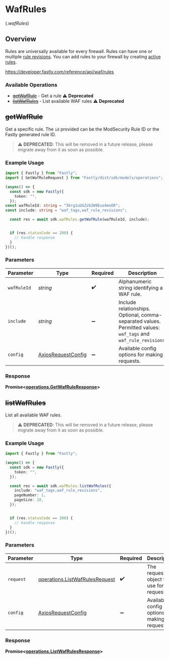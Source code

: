 # WafRules
(*.wafRules*)

## Overview

Rules are universally available for every firewall. Rules can have one or multiple [rule revisions](/reference/api/waf/rules/revisions/). You can add rules to your firewall by creating [active rules](/reference/api/waf/rules/active/).

<https://developer.fastly.com/reference/api/waf/rules>
### Available Operations

* [~~getWafRule~~](#getwafrule) - Get a rule :warning: **Deprecated**
* [~~listWafRules~~](#listwafrules) - List available WAF rules :warning: **Deprecated**

## ~~getWafRule~~

Get a specific rule. The `id` provided can be the ModSecurity Rule ID or the Fastly generated rule ID.

> :warning: **DEPRECATED**: This will be removed in a future release, please migrate away from it as soon as possible.

### Example Usage

```typescript
import { Fastly } from "Fastly";
import { GetWafRuleRequest } from "Fastly/dist/sdk/models/operations";

(async() => {
  const sdk = new Fastly({
    token: "",
  });
const wafRuleId: string = "3krg2uUGZzb2W9Euo4moOR";
const include: string = "waf_tags,waf_rule_revisions";

  const res = await sdk.wafRules.getWafRule(wafRuleId, include);


  if (res.statusCode == 200) {
    // handle response
  }
})();
```

### Parameters

| Parameter                                                                                                        | Type                                                                                                             | Required                                                                                                         | Description                                                                                                      | Example                                                                                                          |
| ---------------------------------------------------------------------------------------------------------------- | ---------------------------------------------------------------------------------------------------------------- | ---------------------------------------------------------------------------------------------------------------- | ---------------------------------------------------------------------------------------------------------------- | ---------------------------------------------------------------------------------------------------------------- |
| `wafRuleId`                                                                                                      | *string*                                                                                                         | :heavy_check_mark:                                                                                               | Alphanumeric string identifying a WAF rule.                                                                      | 3krg2uUGZzb2W9Euo4moOR                                                                                           |
| `include`                                                                                                        | *string*                                                                                                         | :heavy_minus_sign:                                                                                               | Include relationships. Optional, comma-separated values. Permitted values: `waf_tags` and `waf_rule_revisions`.<br/> | waf_tags,waf_rule_revisions                                                                                      |
| `config`                                                                                                         | [AxiosRequestConfig](https://axios-http.com/docs/req_config)                                                     | :heavy_minus_sign:                                                                                               | Available config options for making requests.                                                                    |                                                                                                                  |


### Response

**Promise<[operations.GetWafRuleResponse](../../models/operations/getwafruleresponse.md)>**


## ~~listWafRules~~

List all available WAF rules.

> :warning: **DEPRECATED**: This will be removed in a future release, please migrate away from it as soon as possible.

### Example Usage

```typescript
import { Fastly } from "Fastly";

(async() => {
  const sdk = new Fastly({
    token: "",
  });

  const res = await sdk.wafRules.listWafRules({
    include: "waf_tags,waf_rule_revisions",
    pageNumber: 1,
    pageSize: 20,
  });


  if (res.statusCode == 200) {
    // handle response
  }
})();
```

### Parameters

| Parameter                                                                        | Type                                                                             | Required                                                                         | Description                                                                      |
| -------------------------------------------------------------------------------- | -------------------------------------------------------------------------------- | -------------------------------------------------------------------------------- | -------------------------------------------------------------------------------- |
| `request`                                                                        | [operations.ListWafRulesRequest](../../models/operations/listwafrulesrequest.md) | :heavy_check_mark:                                                               | The request object to use for the request.                                       |
| `config`                                                                         | [AxiosRequestConfig](https://axios-http.com/docs/req_config)                     | :heavy_minus_sign:                                                               | Available config options for making requests.                                    |


### Response

**Promise<[operations.ListWafRulesResponse](../../models/operations/listwafrulesresponse.md)>**

